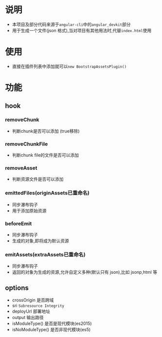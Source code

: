 # 说明

- 本项目及部分代码来源于`angular-cli`中的`angular_devkit`部分
- 用于生成一个文件(json 格式),当对项目有其他用法时,代替`index.html`使用

# 使用

- 直接在插件列表中添加就可以`new BootstrapAssetsPlugin()`

# 功能

## hook
### removeChunk
- 判断chunk是否可以添加 (true移除)

### removeChunkFile
- 判断chunk file的文件是否可以添加

### removeAsset
- 判断资源文件是否可以添加
### emittedFiles(originAssets已重命名)

- 同步瀑布钩子
- 用于添加原始资源

### beforeEmit

- 同步瀑布钩子
- 生成的对象,即将成为默认资源

### emitAssets(extraAssets已重命名)

- 同步瀑布钩子
- 返回的对象为生成的资源,允许自定义多种(默认只有 json),比如 jsonp,html 等

## options

- crossOrigin 是否跨域
- sri `Subresource Integrity`
- deployUrl 部署地址
- output 输出路径
- isModuleType() 是否是现代模块(es2015)
- isNoModuleType() 是否非现代模块(es5)
